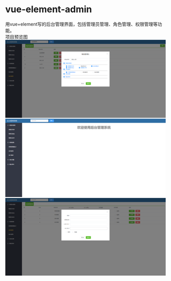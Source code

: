 # vue-element-admin  
用vue+element写的后台管理界面，包括管理员管理、角色管理、权限管理等功能。  
项目预览图  
![Image text](https://github.com/SQDarkO/vue-element-admin/raw/master/imgs/one.png)
![Image text](https://github.com/SQDarkO/vue-element-admin/raw/master/imgs/two.png)
![Image text](https://github.com/SQDarkO/vue-element-admin/raw/master/imgs/three.png)
